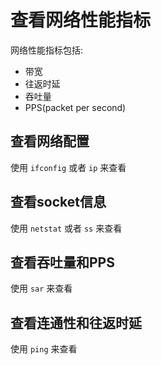# 查看网络性能指标

网络性能指标包括:

- 带宽
- 往返时延
- 吞吐量
- PPS(packet per second)



## 查看网络配置

使用 `ifconfig` 或者 `ip` 来查看



## 查看socket信息

使用 `netstat` 或者 `ss` 来查看



## 查看吞吐量和PPS

使用 `sar` 来查看



## 查看连通性和往返时延

使用 `ping` 来查看